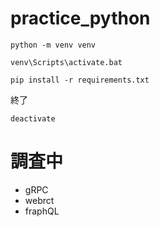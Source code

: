 # practice_python

```
python -m venv venv
```

```
venv\Scripts\activate.bat
```

```
pip install -r requirements.txt
```

終了
```
deactivate
```


# 調査中
- gRPC
- webrct
- fraphQL